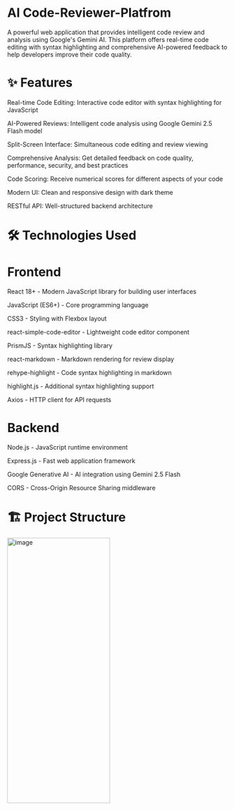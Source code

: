 # AI Code-Reviewer-Platfrom

A powerful web application that provides intelligent code review and analysis using Google's Gemini AI. This platform offers real-time code editing with syntax highlighting and comprehensive AI-powered feedback to help developers improve their code quality.

# ✨ Features
Real-time Code Editing: Interactive code editor with syntax highlighting for JavaScript

AI-Powered Reviews: Intelligent code analysis using Google Gemini 2.5 Flash model

Split-Screen Interface: Simultaneous code editing and review viewing

Comprehensive Analysis: Get detailed feedback on code quality, performance, security, and best practices

Code Scoring: Receive numerical scores for different aspects of your code

Modern UI: Clean and responsive design with dark theme

RESTful API: Well-structured backend architecture

 # 🛠️ Technologies Used
# Frontend
React 18+ - Modern JavaScript library for building user interfaces

JavaScript (ES6+) - Core programming language

CSS3 - Styling with Flexbox layout

react-simple-code-editor - Lightweight code editor component

PrismJS - Syntax highlighting library

react-markdown - Markdown rendering for review display

rehype-highlight - Code syntax highlighting in markdown

highlight.js - Additional syntax highlighting support

Axios - HTTP client for API requests

 # Backend
Node.js - JavaScript runtime environment

Express.js - Fast web application framework

Google Generative AI - AI integration using Gemini 2.5 Flash

CORS - Cross-Origin Resource Sharing middleware

# 🏗️ Project Structure

<img width="235" height="608" alt="image" src="https://github.com/user-attachments/assets/51501a7f-d67d-4ca0-aae5-53f6543cc023" />

